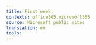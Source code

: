 ```yaml
---
title: First week:
contexts: office365,microsoft365
source: Microsoft public sites
translation: en
tools: 
---
```


